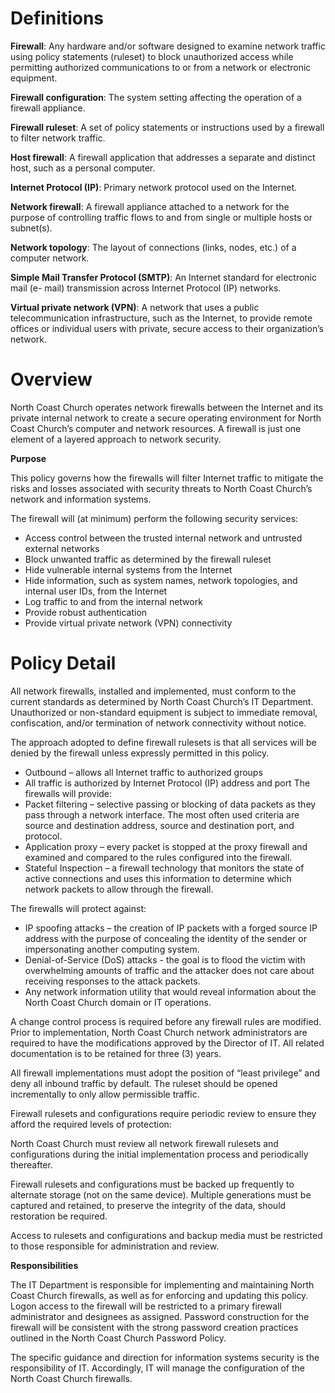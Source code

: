 # **Definitions**

**Firewall**: Any hardware and/or software designed to examine network traffic using policy statements (ruleset) to block unauthorized access while permitting authorized communications to or from a network or electronic equipment.

**Firewall configuration**: The system setting affecting the operation of a firewall appliance.

**Firewall ruleset**: A set of policy statements or instructions used by a firewall to filter network traffic.

**Host firewall**: A firewall application that addresses a separate and distinct host, such as a personal computer.

**Internet Protocol (IP)**: Primary network protocol used on the Internet.

**Network firewall**: A firewall appliance attached to a network for the purpose of controlling traffic flows to and from single or multiple hosts or subnet(s).

**Network topology**: The layout of connections (links, nodes, etc.) of a computer network.

**Simple Mail Transfer Protocol (SMTP)**: An Internet standard for electronic mail (e- mail) transmission across Internet Protocol (IP) networks.

**Virtual private network (VPN)**: A network that uses a public telecommunication infrastructure, such as the Internet, to provide remote offices or individual users with private, secure access to their organization’s network.

# **Overview**

North Coast Church operates network firewalls between the Internet and its private internal network to create a secure operating environment for North Coast Church’s computer and network resources. A firewall is just one element of a layered approach to network security.

**Purpose**

This policy governs how the firewalls will filter Internet traffic to mitigate the risks and losses associated with security threats to North Coast Church’s network and information systems.

The firewall will (at minimum) perform the following security services:

- Access control between the trusted internal network and untrusted external networks
- Block unwanted traffic as determined by the firewall ruleset
- Hide vulnerable internal systems from the Internet
- Hide information, such as system names, network topologies, and internal user IDs, from the Internet
- Log traffic to and from the internal network
- Provide robust authentication
- Provide virtual private network (VPN) connectivity

# **Policy Detail**

All network firewalls, installed and implemented, must conform to the current standards as determined by North Coast Church’s IT Department. Unauthorized or non-standard equipment is subject to immediate removal, confiscation, and/or termination of network connectivity without notice.

The approach adopted to define firewall rulesets is that all services will be denied by the firewall unless expressly permitted in this policy.

- Outbound – allows all Internet traffic to authorized groups
- All traffic is authorized by Internet Protocol (IP) address and port The firewalls will provide:
- Packet filtering – selective passing or blocking of data packets as they pass through a network interface. The most often used criteria are source and destination address, source and destination port, and protocol.
- Application proxy – every packet is stopped at the proxy firewall and examined and compared to the rules configured into the firewall.
- Stateful Inspection – a firewall technology that monitors the state of active connections and uses this information to determine which network packets to allow through the firewall.

The firewalls will protect against:

- IP spoofing attacks – the creation of IP packets with a forged source IP address with the purpose of concealing the identity of the sender or impersonating another computing system.
- Denial-of-Service (DoS) attacks - the goal is to flood the victim with overwhelming amounts of traffic and the attacker does not care about receiving responses to the attack packets.
- Any network information utility that would reveal information about the North Coast Church domain or IT operations.

A change control process is required before any firewall rules are modified. Prior to implementation, North Coast Church network administrators are required to have the modifications approved by the Director of IT. All related documentation is to be retained for three (3) years.

All firewall implementations must adopt the position of “least privilege” and deny all inbound traffic by default. The ruleset should be opened incrementally to only allow permissible traffic.

Firewall rulesets and configurations require periodic review to ensure they afford the required levels of protection:

North Coast Church must review all network firewall rulesets and configurations during the initial implementation process and periodically thereafter.

Firewall rulesets and configurations must be backed up frequently to alternate storage (not on the same device). Multiple generations must be captured and retained, to preserve the integrity of the data, should restoration be required.

Access to rulesets and configurations and backup media must be restricted to those responsible for administration and review.

**Responsibilities**

The IT Department is responsible for implementing and maintaining North Coast Church firewalls, as well as for enforcing and updating this policy. Logon access to the firewall will be restricted to a primary firewall administrator and designees as assigned. Password construction for the firewall will be consistent with the strong password creation practices outlined in the North Coast Church Password Policy.

The specific guidance and direction for information systems security is the responsibility of IT. Accordingly, IT will manage the configuration of the North Coast Church firewalls.